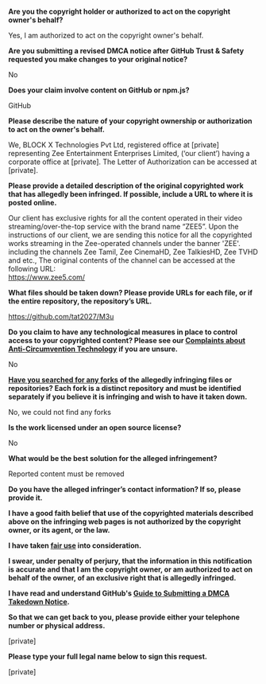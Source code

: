 **Are you the copyright holder or authorized to act on the copyright owner's behalf?**

Yes, I am authorized to act on the copyright owner's behalf.

**Are you submitting a revised DMCA notice after GitHub Trust & Safety requested you make changes to your original notice?**

No

**Does your claim involve content on GitHub or npm.js?**

GitHub

**Please describe the nature of your copyright ownership or authorization to act on the owner's behalf.**

We, BLOCK X Technologies Pvt Ltd, registered office at [private] representing Zee Entertainment Enterprises Limited, (‘our client’) having a corporate office at [private]. The Letter of Authorization can be accessed at [private].

**Please provide a detailed description of the original copyrighted work that has allegedly been infringed. If possible, include a URL to where it is posted online.**

Our client has exclusive rights for all the content operated in their video streaming/over-the-top service with the brand name “ZEE5”. Upon the instructions of our client, we are sending this notice for all the copyrighted works streaming in the Zee-operated channels under the banner 'ZEE'. including the channels Zee Tamil, Zee CinemaHD, Zee TalkiesHD, Zee TVHD and etc., The original contents of the channel can be accessed at the following URL:  
https://www.zee5.com/

**What files should be taken down? Please provide URLs for each file, or if the entire repository, the repository’s URL.**

https://github.com/tat2027/M3u

**Do you claim to have any technological measures in place to control access to your copyrighted content? Please see our <a href="https://docs.github.com/articles/guide-to-submitting-a-dmca-takedown-notice#complaints-about-anti-circumvention-technology">Complaints about Anti-Circumvention Technology</a> if you are unsure.**

No

**<a href="https://docs.github.com/articles/dmca-takedown-policy#b-what-about-forks-or-whats-a-fork">Have you searched for any forks</a> of the allegedly infringing files or repositories? Each fork is a distinct repository and must be identified separately if you believe it is infringing and wish to have it taken down.**

No, we could not find any forks

**Is the work licensed under an open source license?**

No

**What would be the best solution for the alleged infringement?**

Reported content must be removed

**Do you have the alleged infringer’s contact information? If so, please provide it.**

**I have a good faith belief that use of the copyrighted materials described above on the infringing web pages is not authorized by the copyright owner, or its agent, or the law.**

**I have taken <a href="https://www.lumendatabase.org/topics/22">fair use</a> into consideration.**

**I swear, under penalty of perjury, that the information in this notification is accurate and that I am the copyright owner, or am authorized to act on behalf of the owner, of an exclusive right that is allegedly infringed.**

**I have read and understand GitHub's <a href="https://docs.github.com/articles/guide-to-submitting-a-dmca-takedown-notice/">Guide to Submitting a DMCA Takedown Notice</a>.**

**So that we can get back to you, please provide either your telephone number or physical address.**

[private]

**Please type your full legal name below to sign this request.**

[private]